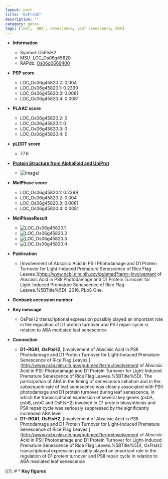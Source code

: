 ```yaml
---
layout: post
title: "OsFtsH2"
description: ""
category: genes
tags: [leaf,  ABA , senescence, leaf senescence, ABA]
---
```


* **Information**  
    + Symbol: OsFtsH2  
    + MSU: [LOC_Os06g45820](http://rice.plantbiology.msu.edu/cgi-bin/ORF_infopage.cgi?orf=LOC_Os06g45820)  
    + RAPdb: [Os06g0669400](http://rapdb.dna.affrc.go.jp/viewer/gbrowse_details/irgsp1?name=Os06g0669400)  

* **PSP score**  
    + LOC_Os06g45820.2: 0.004 
    + LOC_Os06g45820.1: 0.2399 
    + LOC_Os06g45820.3: 0.0081 
    + LOC_Os06g45820.4: 0.0081 

* **PLAAC score**  
    + LOC_Os06g45820.2: 0 
    + LOC_Os06g45820.1: 0 
    + LOC_Os06g45820.3: 0 
    + LOC_Os06g45820.4: 0 

* **pLDDT score**
    + 77.6

* **[Protein Structure from AlphaFold and UniProt](https://www.uniprot.org/uniprotkb/Q655S1/entry#structure)**
    + ![image](https://ricepsp.github.io/images/Q6/AF-Q655S1-F1.png))

* **MolPhase score**
    + LOC_Os06g45820.1: 0.2399
    + LOC_Os06g45820.2: 0.004
    + LOC_Os06g45820.3: 0.0081
    + LOC_Os06g45820.4: 0.0081

* **MolPhaseResult**
    + ![LOC_Os06g45820.1](https://ricepsp.github.io/pictures/LOC_Os06g/LOC_Os06g45820.1.png)
    + ![LOC_Os06g45820.2](https://ricepsp.github.io/pictures/LOC_Os06g/LOC_Os06g45820.2.png)
    + ![LOC_Os06g45820.3](https://ricepsp.github.io/pictures/LOC_Os06g/LOC_Os06g45820.3.png)
    + ![LOC_Os06g45820.4](https://ricepsp.github.io/pictures/LOC_Os06g/LOC_Os06g45820.4.png)

* **Publication**  
    + [Involvement of Abscisic Acid in PSII Photodamage and D1 Protein Turnover for Light-Induced Premature Senescence of Rice Flag Leaves.](http://www.ncbi.nlm.nih.gov/pubmed?term=Involvement of Abscisic Acid in PSII Photodamage and D1 Protein Turnover for Light-Induced Premature Senescence of Rice Flag Leaves.%5BTitle%5D), 2016, PLoS One.

* **Genbank accession number**  

* **Key message**  
    + OsFtsH2 transcriptional expression possibly played an important role in the regulation of D1 protein turnover and PSII repair cycle in relation to ABA mediated leaf senescence

* **Connection**  
    + __D1~RGA1__, __OsFtsH2__, [Involvement of Abscisic Acid in PSII Photodamage and D1 Protein Turnover for Light-Induced Premature Senescence of Rice Flag Leaves.](http://www.ncbi.nlm.nih.gov/pubmed?term=Involvement of Abscisic Acid in PSII Photodamage and D1 Protein Turnover for Light-Induced Premature Senescence of Rice Flag Leaves.%5BTitle%5D), The participation of ABA in the timing of senescence initiation and in the subsequent rate of leaf senescence was closely associated with PSII photodamage and D1 protein turnover during leaf senescence, in which the transcriptional expression of several key genes (psbA, psbB, psbC and OsFtsH2) involved in D1 protein biosynthesis and PSII repair cycle was seriously suppressed by the significantly increased ABA level
    + __D1~RGA1__, __OsFtsH2__, [Involvement of Abscisic Acid in PSII Photodamage and D1 Protein Turnover for Light-Induced Premature Senescence of Rice Flag Leaves.](http://www.ncbi.nlm.nih.gov/pubmed?term=Involvement of Abscisic Acid in PSII Photodamage and D1 Protein Turnover for Light-Induced Premature Senescence of Rice Flag Leaves.%5BTitle%5D), OsFtsH2 transcriptional expression possibly played an important role in the regulation of D1 protein turnover and PSII repair cycle in relation to ABA mediated leaf senescence

[//]: # * **Key figures**  


